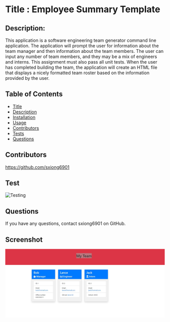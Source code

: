 
  # Title : Employee Summary Template
  ## Description:
This application is a software engineering team generator command line application. The application will prompt the user for information about the team manager and then information about the team members. The user can input any number of team members, and they may be a mix of engineers and interns. This assignment must also pass all unit tests. When the user has completed building the team, the application will create an HTML file that displays a nicely formatted team roster based on the information provided by the user. 
  ## Table of Contents
  * [Title](#Title)
  * [Description](#Description)
  * [Installation](#Installation)
  * [Usage](#Usage)
  * [Contributors](#Contributors)
  * [Tests](#Test)
  * [Questions](#Questions)
  

  ## Contributors
  https://github.com/sxiong6901
  ## Test
  ![Testing](https://github.com/sxiong6901/EmployeeSummary/blob/master/Assests/Test.gif)
  ## Questions
  If you have any questions, contact sxiong6901 on GitHub.

## Screenshot

![Screenshot of the project](https://github.com/sxiong6901/EmployeeSummary/blob/master/Assests/Capture.JPG)
